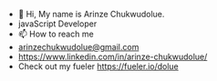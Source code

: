 - 👋 Hi, My name is Arinze Chukwudolue. 
- javaScript Developer
- 📫 How to reach me 
- arinzechukwudolue@gmail.com
- https://www.linkedin.com/in/arinze-chukwudolue/
- Check out my fueler https://fueler.io/dolue
